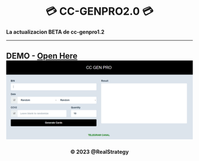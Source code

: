 <h1 align='center'>💳 CC-GENPRO2.0 💳 </h1>

<b>La actualizacion BETA de cc-genpro1.2</b>

***

DEMO - [Open Here](https://realstrategy.github.io/CC-GENPRO/)
![alt text](https://raw.githubusercontent.com/RealStrategy/realstrategy.github.io/main/CC-GENPROV1/ccgenpro.png)
---

<h4 align='center'> © 2023 @RealStrategy <h4>
